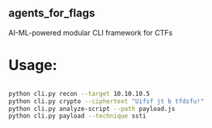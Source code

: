 ## agents_for_flags
AI-ML-powered modular CLI framework for CTFs

# Usage:
```bash

python cli.py recon --target 10.10.10.5
python cli.py crypto --ciphertext "Uifsf jt b tfdsfu!"
python cli.py analyze-script --path payload.js
python cli.py payload --technique ssti
```
